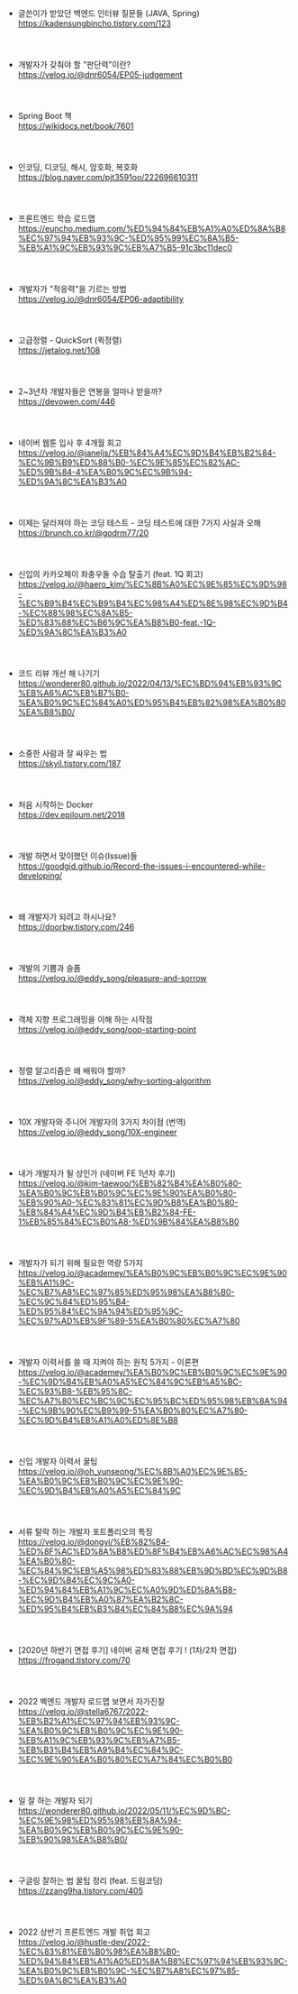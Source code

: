 * 글쓴이가 받았던 백엔드 인터뷰 질문들 (JAVA, Spring)   
https://kadensungbincho.tistory.com/123   
　    
　   
* 개발자가 갖춰야 할 "판단력"이란?   
https://velog.io/@dnr6054/EP05-judgement   
　   
　    
* Spring Boot 책    
https://wikidocs.net/book/7601   
　   
　    
* 인코딩, 디코딩, 해시, 암호화, 복호화   
https://blog.naver.com/pjt3591oo/222696610311   
　   
　   
* 프론트엔드 학습 로드맵   
https://euncho.medium.com/%ED%94%84%EB%A1%A0%ED%8A%B8%EC%97%94%EB%93%9C-%ED%95%99%EC%8A%B5-%EB%A1%9C%EB%93%9C%EB%A7%B5-91c3bc11dec0   
　   
　   
* 개발자가 "적응력"을 기르는 방법   
https://velog.io/@dnr6054/EP06-adaptibility   
　   
　   
* 고급정렬 - QuickSort (퀵정렬)   
https://jetalog.net/108   
　    
　   
* 2~3년차 개발자들은 연봉을 얼마나 받을까?   
https://devowen.com/446   
　   
　   
* 네이버 웹툰 입사 후 4개월 회고   
https://velog.io/@janeljs/%EB%84%A4%EC%9D%B4%EB%B2%84-%EC%9B%B9%ED%88%B0-%EC%9E%85%EC%82%AC-%ED%9B%84-4%EA%B0%9C%EC%9B%94-%ED%9A%8C%EA%B3%A0   
　   
　   
* 이제는 달라져야 하는 코딩 테스트 - 코딩 테스트에 대한 7가지 사실과 오해   
https://brunch.co.kr/@godrm77/20   
　   
　   
* 신입의 카카오페이 좌충우돌 수습 탈출기 (feat. 1Q 회고)   
https://velog.io/@haero_kim/%EC%8B%A0%EC%9E%85%EC%9D%98-%EC%B9%B4%EC%B9%B4%EC%98%A4%ED%8E%98%EC%9D%B4-%EC%88%98%EC%8A%B5-%ED%83%88%EC%B6%9C%EA%B8%B0-feat.-1Q-%ED%9A%8C%EA%B3%A0   
　   
　   
* 코드 리뷰 개선 해 나기기   
https://wonderer80.github.io/2022/04/13/%EC%BD%94%EB%93%9C%EB%A6%AC%EB%B7%B0-%EA%B0%9C%EC%84%A0%ED%95%B4%EB%82%98%EA%B0%80%EA%B8%B0/   
　   
　   
* 소중한 사람과 잘 싸우는 법   
https://skyil.tistory.com/187   
　   
　   
* 처음 시작하는 Docker   
https://dev.epiloum.net/2018   
　   
　   
* 개발 하면서 맞이했던 이슈(Issue)들   
https://goodgid.github.io/Record-the-issues-i-encountered-while-developing/   
　   
　   
* 왜 개발자가 되려고 하시나요?   
https://doorbw.tistory.com/246   
　   
　   
    
* 개발의 기쁨과 슬픔   
https://velog.io/@eddy_song/pleasure-and-sorrow   
　   
　   
* 객체 지향 프로그래밍을 이해 하는 시작점   
https://velog.io/@eddy_song/oop-starting-point   
　   
　   
* 정렬 알고리즘은 왜 배워야 할까?   
https://velog.io/@eddy_song/why-sorting-algorithm   
　   
　   
* 10X 개발자와 주니어 개발자의 3가지 차이점 (번역)   
https://velog.io/@eddy_song/10X-engineer   
　   
　   
* 내가 개발자가 될 상인가 (네이버 FE 1년차 후기)   
https://velog.io/@kim-taewoo/%EB%82%B4%EA%B0%80-%EA%B0%9C%EB%B0%9C%EC%9E%90%EA%B0%80-%EB%90%A0-%EC%83%81%EC%9D%B8%EA%B0%80-%EB%84%A4%EC%9D%B4%EB%B2%84-FE-1%EB%85%84%EC%B0%A8-%ED%9B%84%EA%B8%B0   
　   
　   
* 개발자가 되기 위해 필요한 역량 5가지   
https://velog.io/@academey/%EA%B0%9C%EB%B0%9C%EC%9E%90%EB%A1%9C-%EC%B7%A8%EC%97%85%ED%95%98%EA%B8%B0-%EC%9C%84%ED%95%B4-%ED%95%84%EC%9A%94%ED%95%9C-%EC%97%AD%EB%9F%89-5%EA%B0%80%EC%A7%80   
　   
　   
* 개발자 이력서를 쓸 때 지켜야 하는 원칙 5가지 - 이론편   
https://velog.io/@academey/%EA%B0%9C%EB%B0%9C%EC%9E%90-%EC%9D%B4%EB%A0%A5%EC%84%9C%EB%A5%BC-%EC%93%B8-%EB%95%8C-%EC%A7%80%EC%BC%9C%EC%95%BC%ED%95%98%EB%8A%94-%EC%9B%90%EC%B9%99-5%EA%B0%80%EC%A7%80-%EC%9D%B4%EB%A1%A0%ED%8E%B8   
　   
　   
* 신입 개발자 이력서 꿀팁   
https://velog.io/@oh_yunseong/%EC%8B%A0%EC%9E%85-%EA%B0%9C%EB%B0%9C%EC%9E%90-%EC%9D%B4%EB%A0%A5%EC%84%9C   
　   
　   
* 서류 탈락 하는 개발자 포트폴리오의 특징   
https://velog.io/@dongyi/%EB%82%B4-%ED%8F%AC%ED%8A%B8%ED%8F%B4%EB%A6%AC%EC%98%A4%EA%B0%80-%EC%84%9C%EB%A5%98%ED%83%88%EB%9D%BD%EC%9D%B8-%EC%9D%B4%EC%9C%A0-%ED%94%84%EB%A1%9C%EC%A0%9D%ED%8A%B8-%EC%9D%B4%EB%A0%87%EA%B2%8C-%ED%95%B4%EB%B3%B4%EC%84%B8%EC%9A%94   
　   
　   
* [2020년 하반기 면접 후기] 네이버 공채 면접 후기 ! (1차/2차 면접)   
https://frogand.tistory.com/70   
　   
　   
* 2022 벡엔드 개발자 로드맵 보면서 자가진찰   
https://velog.io/@stella6767/2022-%EB%B2%A1%EC%97%94%EB%93%9C-%EA%B0%9C%EB%B0%9C%EC%9E%90-%EB%A1%9C%EB%93%9C%EB%A7%B5-%EB%B3%B4%EB%A9%B4%EC%84%9C-%EC%9E%90%EA%B0%80%EC%A7%84%EC%B0%B0   
　   
　   
* 일 잘 하는 개발자 되기   
https://wonderer80.github.io/2022/05/11/%EC%9D%BC-%EC%9E%98%ED%95%98%EB%8A%94-%EA%B0%9C%EB%B0%9C%EC%9E%90-%EB%90%98%EA%B8%B0/   
　   
　   
* 구글링 잘하는 법 꿀팁 정리 (feat. 드림코딩)   
https://zzang9ha.tistory.com/405   
　   
　   
* 2022 상반기 프론트엔드 개발 취업 회고   
https://velog.io/@hustle-dev/2022-%EC%83%81%EB%B0%98%EA%B8%B0-%ED%94%84%EB%A1%A0%ED%8A%B8%EC%97%94%EB%93%9C-%EA%B0%9C%EB%B0%9C-%EC%B7%A8%EC%97%85-%ED%9A%8C%EA%B3%A0   
　   
　   
